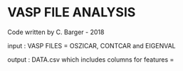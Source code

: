 # VASP FILE ANALYSIS

Code written by C. Barger - 2018

input : VASP FILES = OSZICAR, CONTCAR and EIGENVAL

output :  DATA.csv which includes columns for features = 

